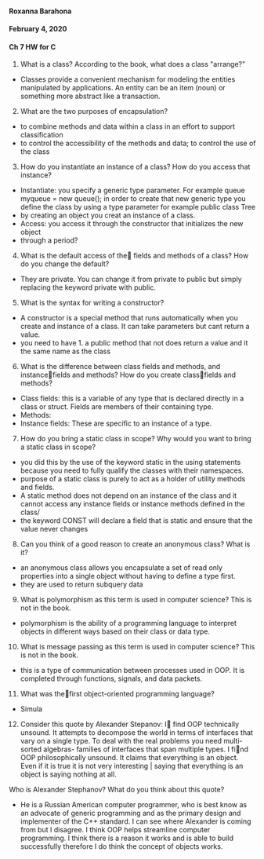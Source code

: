 #### Roxanna Barahona
#### February 4, 2020
#### Ch 7 HW for C

1. What is a class? According to the book, what does a class "arrange?"
- Classes provide a convenient mechanism for modeling the entities manipulated by applications. An entity can be an item (noun) or something more abstract like a transaction.

2. What are the two purposes of encapsulation?
- to combine methods and data within a class in an effort to support classification
- to control the accessibility of the methods and data; to control the use of the class

3. How do you instantiate an instance of a class? How do you access that instance?
- Instantiate: you specify a generic type parameter. For example queue<int> myqueue = new queue<int>();
in order to create that new generic type you define the class by using a type parameter for example public class Tree<TItem>
- by creating an object you creat an instance of a class.
- Access: you access it through the constructor that initializes the new object
- through a period?

4. What is the default access of the fields and methods of a class? How do you change the default?
- They are private. You can change it from private to public but simply replacing the keyword private with public.

5. What is the syntax for writing a constructor?
- A constructor is a special method that runs automatically when you create and instance of a class. It can take parameters but cant return a value.
- you need to have 1. a public method that not does return a value and it the same name as the class

6. What is the difference between class fields and methods, and instancefields and methods? How do you
create classfields and methods?
- Class fields: this is a variable of any type that is declared directly in a class or struct. Fields are members of their containing type.
- Methods:
- Instance fields: These are specific to an instance of a type.

7. How do you bring a static class in scope? Why would you want to bring a static class in scope?
- you did this by the use of the keyword static in the using statements because you need to fully qualify the classes with their namespaces.
- purpose of a static class is purely to act as a holder of utility methods and fields.
- A static method does not depend on an instance of the class and it cannot access any instance fields or instance methods defined in the class/
- the keyword CONST will declare a field that is static and ensure that the value never changes

8. Can you think of a good reason to create an anonymous class? What is it?
- an anonymous class allows you encapsulate a set of read only properties into a single object without having to define a type first.
- they are used to return subquery data

9. What is polymorphism as this term is used in computer science? This is not in the book.
- polymorphism is the ability of a programming language to interpret objects in different ways based on their class or data type.

10. What is message passing as this term is used in computer science? This is not in the book.
- this is a type of communication between processes used in OOP. It is completed through functions, signals, and data packets.

11. What was thefirst object-oriented programming language?
- Simula

12. Consider this quote by Alexander Stepanov:
I find OOP technically unsound. It attempts to decompose the world in terms of interfaces that vary on a single type. To deal with the real problems you need multi-sorted algebras- families of interfaces that span multiple types. I find OOP philosophically unsound. It
claims that everything is an object. Even if it is true it is not very interesting | saying that everything is an object is saying nothing at all.

Who is Alexander Stephanov? What do you think about this quote?
- He is a Russian American computer programmer, who is best know as an advocate of generic programming and as the primary design and implementer of the C++ standard. I can see where Alexander is coming from but I disagree. I think OOP helps streamline computer programming. I think there is a reason it works and is able to build successfully therefore I do think the concept of objects works.
